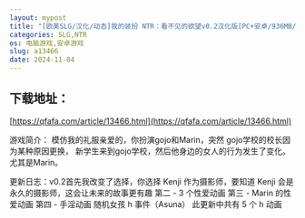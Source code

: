 ```yaml
---
layout: mypost
title: "[欧美SLG/汉化/动态]我的装扮 NTR：看不见的欲望v0.2汉化版[PC+安卓/936MB/更新]"
categories: SLG,NTR
os: 电脑游戏,安卓游戏
slug: a13466
date: 2024-11-04
---
```


## 下载地址：

[https://qfafa.com/article/13466.html](https://qfafa.com/article/13466.html)

游戏简介：
模仿我的礼服亲爱的，你扮演gojo和Marin，突然 gojo学校的校长因为某种原因更换，
新学生来到gojo学校，然后他身边的女人的行为发生了变化。尤其是Marin。

更新日志：v0.2首先我改变了选择，你选择 Kenji 作为摄影师，要知道 Kenji 会是永久的摄影师，这会让未来的故事更有趣
第二 - 3 个性爱动画
第三 - Marin 的性爱动画
第四 - 手淫动画
随机女孩 h 事件（Asuna）
此更新中共有 5 个 h 动画